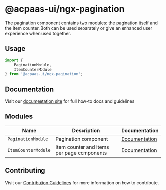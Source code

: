 # @acpaas-ui/ngx-pagination

The pagination component contains two modules: the pagination itself and the item counter. Both can be used separately or give an enhanced user experience when used together.

## Usage

```typescript
import {
    PaginationModule,
    ItemCounterModule
} from '@acpaas-ui/ngx-pagination';
```

## Documentation

Visit our [documentation site](https://acpaas-ui.digipolis.be/) for full how-to docs and guidelines

## Modules

| Name         | Description | Documentation |
| -----------  | ------ | -------------------------- |
| `PaginationModule` | Pagination component | [Documentation](src/lib/pagination/README.md)
| `ItemCounterModule` | Item counter and items per page components  | [Documentation](src/lib/item-counter/README.md)

## Contributing

Visit our [Contribution Guidelines](../../CONTRIBUTING.md) for more information on how to contribute.
